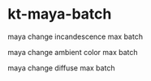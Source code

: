 # kt-maya-batch

maya change incandescence max batch

maya change ambient color max batch

maya change diffuse max batch
